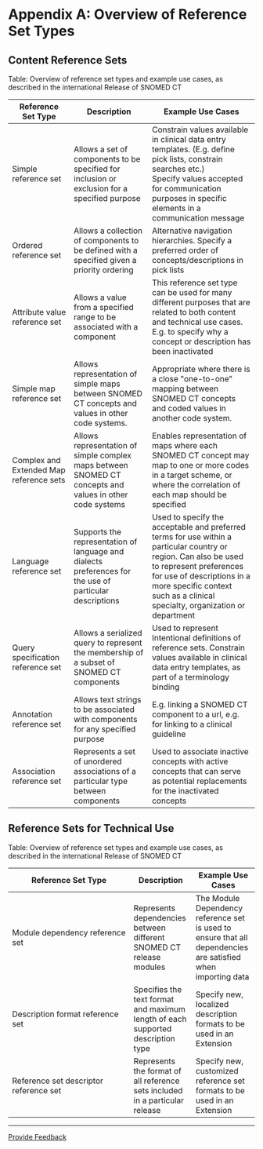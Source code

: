 # Appendix A: Overview of Reference Set Types

## Content Reference Sets

Table: Overview of reference set types and example use cases, as described in the international Release of SNOMED CT

<table><thead><tr><th width="172.375">Reference Set Type</th><th width="306.0625">Description</th><th width="358.625">Example Use Cases</th></tr></thead><tbody><tr><td>Simple reference set</td><td>Allows a set of components to be specified for inclusion or exclusion for a specified purpose</td><td>Constrain values available in clinical data entry templates. (E.g. define pick lists, constrain searches etc.)<br>Specify values accepted for communication purposes in specific elements in a communication message</td></tr><tr><td>Ordered reference set</td><td>Allows a collection of components to be defined with a specified given a priority ordering</td><td>Alternative navigation hierarchies. Specify a preferred order of concepts/descriptions in pick lists</td></tr><tr><td>Attribute value reference set</td><td>Allows a value from a specified range to be associated with a component</td><td>This reference set type can be used for many different purposes that are related to both content and technical use cases. E.g. to specify why a concept or description has been inactivated</td></tr><tr><td>Simple map reference set</td><td>Allows representation of simple maps between SNOMED CT concepts and values in other code systems.</td><td>Appropriate where there is a close "one-to-one" mapping between SNOMED CT concepts and coded values in another code system.</td></tr><tr><td>Complex and Extended Map reference sets</td><td>Allows representation of simple complex maps between SNOMED CT concepts and values in other code systems</td><td>Enables representation of maps where each SNOMED CT concept may map to one or more codes in a target scheme, or where the correlation of each map should be specified</td></tr><tr><td>Language reference set</td><td>Supports the representation of language and dialects preferences for the use of particular descriptions</td><td>Used to specify the acceptable and preferred terms for use within a particular country or region. Can also be used to represent preferences for use of descriptions in a more specific context such as a clinical specialty, organization or department</td></tr><tr><td>Query specification reference set</td><td>Allows a serialized query to represent the membership of a subset of SNOMED CT components</td><td>Used to represent Intentional definitions of reference sets. Constrain values available in clinical data entry templates, as part of a terminology binding</td></tr><tr><td>Annotation reference set</td><td>Allows text strings to be associated with components for any specified purpose</td><td>E.g. linking a SNOMED CT component to a url, e.g. for linking to a clinical guideline</td></tr><tr><td>Association reference set</td><td>Represents a set of unordered associations of a particular type between components</td><td>Used to associate inactive concepts with active concepts that can serve as potential replacements for the inactivated concepts</td></tr></tbody></table>

## Reference Sets for Technical Use

Table: Overview of reference set types and example use cases, as described in the international Release of SNOMED CT



<table><thead><tr><th width="232.328125">Reference Set Type</th><th>Description</th><th>Example Use Cases</th></tr></thead><tbody><tr><td>Module dependency reference set</td><td>Represents dependencies between different SNOMED CT release modules</td><td>The Module Dependency reference set is used to ensure that all dependencies are satisfied when importing data</td></tr><tr><td>Description format reference set</td><td>Specifies the text format and maximum length of each supported description type</td><td>Specify new, localized description formats to be used in an Extension</td></tr><tr><td>Reference set descriptor reference set</td><td>Represents the format of all reference sets included in a particular release</td><td>Specify new, customized reference set formats to be used in an Extension</td></tr></tbody></table>

***






<a href="https://docs.google.com/forms/d/e/1FAIpQLScTmbZIf0UEQwYDkY27EEWBkaiYkHSbR0_9DmFrMLXoQLyL7Q/viewform?usp=pp_url&entry.1767247133=Refset+Guide&entry.670899847=Appendix%20A%3A%20Overview%20of%20Reference%20Set%20Types" class="button primary">Provide Feedback</a>
